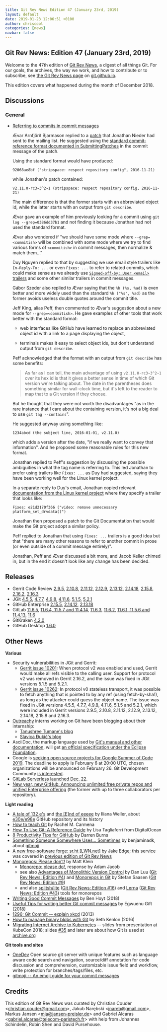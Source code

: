 ```yaml
---
title: Git Rev News Edition 47 (January 23rd, 2019)
layout: default
date: 2019-01-23 12:06:51 +0100
author: chriscool
categories: [news]
navbar: false
---
```


## Git Rev News: Edition 47 (January 23rd, 2019)

Welcome to the 47th edition of [Git Rev News](https://git.github.io/rev_news/rev_news/),
a digest of all things Git. For our goals, the archives, the way we work, and how to contribute or to
subscribe, see [the Git Rev News page](https://git.github.io/rev_news/rev_news/) on [git.github.io](http://git.github.io).

This edition covers what happened during the month of December 2018.

## Discussions


### General

* [Referring to commits in commit messages](https://public-inbox.org/git/877eg5fwd5.fsf@evledraar.gmail.com/)

  Ævar Arnfjörð Bjarmason replied to a
  [patch](https://public-inbox.org/git/20181217165957.GA60293@google.com/)
  that Jonathan Nieder had sent to the mailing list. He suggested using
  the [standard commit-reference format documented in SubmittingPatches](https://github.com/git/git/blob/16a465bc018d09e9d7bbbdc5f40a7fb99c21f8ef/Documentation/SubmittingPatches#L143-L158) in the commit message of the patch.

  Using the standard format would have produced:

  ```
  92068ae8bf ("stripspace: respect repository config", 2016-11-21)
  ```

  while Jonathan's patch contained:

  ```
  v2.11.0-rc3~3^2~1 (stripspace: respect repository config, 2016-11-21)
  ```

  The main difference is that the former starts with an abbreviated
  object id, while the latter starts with an output from `git describe`.

  Ævar gave an example of him previously looking for a commit using
  `git log --grep=0386dd37b1` and not finding it because Jonathan had
  not used the standard format.

  Ævar also wondered if "we should have some mode where
  `--grep=<commitish>` will be combined with some mode where we try to
  find various forms of `<commitish>` in commit messages, then normalize
  & match them..."

  Duy Nguyen replied to that by suggesting we use email style trailers
  like `In-Reply-To: ...` or even `Fixes: ...` to refer
  to related commits, which could make sense as we already use
  [`Signed-off-by: User <email>` trailers](https://github.com/git/git/blob/master/Documentation/SubmittingPatches#L306-L347)
  and some other similar trailers in commit messages.

  Gábor Szeder also replied to Ævar saying that the `%h (%s, %ad)` is
  even better and more widely used than the standard `%h ("%s", %ad)` as
  the former avoids useless double quotes around the commit title.

  Jeff King, alias Peff, then commented to Ævar's suggestion about a new
  mode for `--grep=<commitish>`. He gave examples of other tools that
  work better with the standard format:

  - web interfaces like GitHub have learned to replace an abbreviated
    object id with a link to a page displaying the object,

  - terminals makes it easy to select object ids, but don't understand
    output from `git describe`.

  Peff acknowledged that the format with an output from `git describe`
  has some benefits:

  > As far as I can tell, the main advantage of using `v2.11.0-rc3~3^2~1`
  > over its hex id is that it gives a better sense in time of which Git
  > version we're talking about. The date in the parentheses does something
  > similar for wall-clock time, but it's left to the reader to map that to
  > a Git version if they choose.

  But he thought that they were not worth the disadvantages "as in the
  rare instance that I care about the containing version, it's not a big
  deal to use `git tag --contains`".

  He suggested anyway using something like:

  ```
  1234abcd (the subject line, 2016-01-01, v2.11.0)
  ```

  which adds a version after the date, "if we really want to convey that
  information". And he proposed some reasonable rules for this new
  format.

  Jonathan replied to Peff's suggestion by discussing the possible
  ambiguities in what the tag name is referring to. This led Jonathan to
  prefer using trailers like `Fixes: ...` as Duy had suggested,
  saying they have been working well for the Linux kernel project.

  In a separate reply to Duy's email, Jonathan copied relevant
  [documentation from the Linux kernel project](https://github.com/torvalds/linux/blob/ae67ee6c5e1d5b6acdb0d51fddde651834096d75/Documentation/process/submitting-patches.rst)
  where they specify a trailer that looks like:

  ```
  Fixes: e21d2170f366 ("video: remove unnecessary platform_set_drvdata()")
  ```

  Jonathan then proposed a patch to the Git Documentation that would
  make the Git project adopt a similar policy.

  Peff replied to Jonathan that using `Fixes: ...` trailers is a good
  idea but that "there are many other reasons to refer to another commit
  in prose (or even outside of a commit message entirely)".

  Jonathan, Peff and Ævar discussed a bit more, and Jacob Keller chimed
  in, but in the end it doesn't look like any change has been decided.

<!---
### Reviews
-->

<!---
### Support
-->

<!---
## Developer Spotlight:
-->

## Releases

+ Gerrit Code Review [2.9.5](https://www.gerritcodereview.com/2.9.html#295),
[2.10.8](https://www.gerritcodereview.com/2.10.html#2108),
[2.11.12](https://www.gerritcodereview.com/2.11.html#21112),
[2.12.9](https://www.gerritcodereview.com/2.12.html#2129),
[2.13.12](https://www.gerritcodereview.com/2.13.html#21312),
[2.14.18](https://www.gerritcodereview.com/2.14.html#21418),
[2.15.8](https://www.gerritcodereview.com/2.15.html#2158),
[2.16.2](https://www.gerritcodereview.com/2.16.html#2162),
[2.16.3](https://www.gerritcodereview.com/2.16.html#2163)
+ JGit [4.5.5](https://projects.eclipse.org/projects/technology.jgit/releases/4.5.5),
[4.7.7](https://projects.eclipse.org/projects/technology.jgit/releases/4.7.7),
[4.9.8](https://projects.eclipse.org/projects/technology.jgit/releases/4.9.8),
[4.11.6](https://projects.eclipse.org/projects/technology.jgit/releases/4.11.6),
[5.1.5](https://projects.eclipse.org/projects/technology.jgit/releases/5.1.5),
[5.2.1](https://projects.eclipse.org/projects/technology.jgit/releases/5.2.1)
+ GitHub Enterprise [2.15.5](https://enterprise.github.com/releases/2.15.5/notes),
[2.14.12](https://enterprise.github.com/releases/2.14.12/notes),
[2.13.18](https://enterprise.github.com/releases/2.13.18/notes)
+ GitLab [11.6.5](https://about.gitlab.com/2019/01/17/gitlab-11-6-5-released/),
[11.6.4, 11.5.7 and 11.4.14](https://about.gitlab.com/2019/01/16/critical-security-release-gitlab-11-dot-6-dot-4-released/),
[11.6.3](https://about.gitlab.com/2019/01/05/gitlab-11-6-3-released/),
[11.6.2](https://about.gitlab.com/2019/01/03/gitlab-11-6-2-released/),
[11.6.1, 11.5.6 and 11.4.13](https://about.gitlab.com/2018/12/31/security-release-gitlab-11-dot-6-dot-1-released/),
[11.6](https://about.gitlab.com/2018/12/22/gitlab-11-6-released/)
+ GitKraken [4.2.0](https://support.gitkraken.com/release-notes/current)
+ GitHub Desktop [1.6.0](https://desktop.github.com/release-notes/)

## Other News

__Various__
* Security vulnerabilities in JGit and Gerrit:
  - [Gerrit issue 10201](https://bugs.chromium.org/p/gerrit/issues/detail?id=10201):
    When protocol v2 was enabled and used, Gerrit would make all refs visible to the
    calling user. Support for protocol v2 was removed in Gerrit 2.16.2, and the issue
    was fixed in JGit versions 5.1.5 and 5.2.1.
  - [Gerrit issue 10262](https://bugs.chromium.org/p/gerrit/issues/detail?id=10262):
    In protocol v0 stateless transport, it was possible to fetch anything that is
    pointed to by any ref (using fetch-by-sha1), as long as the attacker could guess
    the object name. The issue was fixed in JGit versions 4.5.5, 4.7.7, 4.9.8, 4.11.6,
    5.1.5 and 5.2.1, which were included in Gerrit versions 2.9.5, 2.10.8, 2.11.12,
    2.12.9, 2.13.12, 2.14.18, 2.15.8 and 2.16.3.
* [Outreachy](https://www.outreachy.org/) interns working on Git have been blogging about their internship:
  - [Tanushree Tumane's blog](http://tanu1596.blogspot.com/)
  - [Slavica Đukić's blog](https://slavicadj.github.io/blog/)
* AsciiDoc, the markup language used by [Git's manual and other documentation](https://git-scm.com/docs),
  will get [an official specification under the Eclipse Foundation](https://asciidoctor.org/news/2019/01/07/asciidoc-spec-proposal/).
* Google is [seeking open source projects for Google Summer of Code 2019](https://opensource.googleblog.com/2019/01/seeking-projects-for-gsoc-2019.html).
  The deadline to apply is February 6 at 20:00 UTC, chosen
  organizations will be announced on February 26.
  Git Development Community [is interested](https://public-inbox.org/git/CAP8UFD3Kt3dreMnfAdLiP2yc47kBLoVYCk-2yDw67OkujVY=Ew@mail.gmail.com/T/#m5568b147f03c0b2e9dc96843dc13e85f5b2f187f).
* [GitLab Serverless launched Dec. 22](https://about.gitlab.com/2018/12/11/introducing-gitlab-serverless/).
* [New year, new GitHub: Announcing unlimited free private repos and unified Enterprise offering](https://github.blog/2019-01-07-new-year-new-github/) (the former with up to three collaborators per repository).

__Light reading__
* [A tale of 132 e's](https://linuxwit.ch/blog/2018/12/e98e/) and [the [E]nd of eeeee](https://linuxwit.ch/blog/2018/12/everything-that-lives-is-designed-to-end/) by Iliana Weller, about [e30e/e98e](https://github.com/eeeeeeeeeeeeeeeeeeeeeeeeeeeeeeee/eeeeeeeeeeeeeeeeeeeeeeeeeeeeeeeeeeeeeeeeeeeeeeeeeeeeeeeeeeeeeeeeeeeeeeeeeeeeeeeeeeeeeeeeeeeeeeeeeeee) GitHub repository and its history
* [How to teach Git](https://rachelcarmena.github.io/2018/12/12/how-to-teach-git.html) by Rachel M. Carmena
* [How To Use Git: A Reference Guide](https://dev.to/digitalocean/how-to-use-git-a-reference-guide-6b6) by Lisa Tagliaferri from DigitalOcean
* [8 Productivity Tips for GitHub](https://dev.to/_darrenburns/8-productivity-tips-for-github-44kn) by Darren Burns
* [Something Someone Somewhere Uses... Sometimes](https://dev.to/benjaminadk/something-someone-somewhere-uses-sometimes-1kab) by benjaminadk, about [gitmoji](https://gitmoji.carloscuesta.me/)
* [A new free-software forge: sr.ht [LWN.net]](https://lwn.net/Articles/775963/) by Jake Edge; this service was covered in [previous edition of Git Rev News](https://git.github.io/rev_news/2018/12/19/edition-46/#other-news)
* [Monorepos: Please don’t!](https://medium.com/@mattklein123/monorepos-please-dont-e9a279be011b) by Matt Klein
  - [Monorepo: please do!](https://medium.com/@adamhjk/monorepo-please-do-3657e08a4b70), response by Adam Jacob
  - see also
    [Advantages of Monolithic Version Control](http://danluu.com/monorepo/) by Dan Luu
    ([Git Rev News: Edition #4](https://git.github.io/rev_news/2015/06/03/edition-4/)) and
    [Monorepos in Git](https://developer.atlassian.com/blog/2015/10/monorepos-in-git/?p) by Stefan Saasen
    ([Git Rev News: Edition #9](https://git.github.io/rev_news/2015/11/11/edition-9/))
  - and also [splitsh/lite](https://github.com/splitsh/lite) ([Git Rev News: Edition #16](https://git.github.io/rev_news/2016/06/15/edition-16/)) and
    [Lerna](https://lernajs.io/) ([Git Rev News: Edition #43](https://git.github.io/rev_news/2018/09/19/edition-43/)) tools for monorepos
* [Writing Good Commit Messages](https://medium.com/compass-true-north/writing-good-commit-messages-fc33af9d6321) by Ben Hoyt (2018)
* [Useful Tips for writing better Git commit messages](https://code.likeagirl.io/useful-tips-for-writing-better-git-commit-messages-808770609503) by Egwuenu Gift (2018)
* [1296: Git Commit -- explain xkcd](https://www.explainxkcd.com/wiki/index.php/1296:_Git_Commit) (2013)
* [How to manage binary blobs with Git](https://opensource.com/life/16/8/how-manage-binary-blobs-git-part-7) by Seth Kenlon (2016)
* [Migrating Internet Archive to Kubernetes](https://archive.org/~tracey/slides/kubecon/#/) -- slides from presentation at KubeCon 2018; slides [#35](https://archive.org/~tracey/slides/kubecon/#/35) and later are about how Git is used at [archive.org](https://archive.org/)

__Git tools and sites__

* [OneDev](https://onedev.io) Open source git server with unique features such as language aware code search and navigation, source/diff annotation for code discussion and comprehension, customizable issue field and workflow, write protection for branches/tags/files, etc.
* [gitmoji -- An emoji guide for your commit messages](https://gitmoji.carloscuesta.me/)

## Credits

This edition of Git Rev News was curated by
Christian Couder &lt;<christian.couder@gmail.com>&gt;,
Jakub Narębski &lt;<jnareb@gmail.com>&gt;,
Markus Jansen &lt;<mja@jansen-preisler.de>&gt; and
Gabriel Alcaras &lt;<gabriel.alcaras@telecom-paristech.fr>&gt;
with help from Johannes Schindelin, Robin Shen and David Pursehouse.
